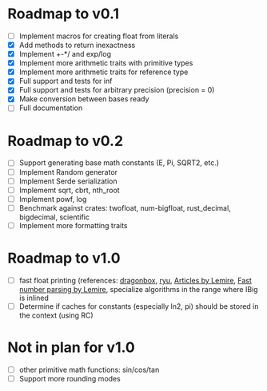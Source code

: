 # Roadmap to v0.1
- [ ] Implement macros for creating float from literals
- [x] Add methods to return inexactness
- [x] Implement +-*/ and exp/log
- [x] Implement more arithmetic traits with primitive types
- [x] Implement more arithmetic traits for reference type
- [x] Full support and tests for inf
- [x] Full support and tests for arbitrary precision (precision = 0)
- [x] Make conversion between bases ready
- [ ] Full documentation

# Roadmap to v0.2
- [ ] Support generating base math constants (E, Pi, SQRT2, etc.)
- [ ] Implement Random generator
- [ ] Implement Serde serialization
- [ ] Implememt sqrt, cbrt, nth_root
- [ ] Implement powf, log
- [ ] Benchmark against crates: twofloat, num-bigfloat, rust_decimal, bigdecimal, scientific
- [ ] Implement more formatting traits

# Roadmap to v1.0
- [ ] fast float printing (references: [dragonbox](https://github.com/jk-jeon/dragonbox), [ryu](https://lib.rs/crates/ryu-js), [Articles by Lemire](https://arxiv.org/search/cs?searchtype=author&query=Lemire%2C+D), [Fast number parsing by Lemire](https://arxiv.org/pdf/2101.11408.pdf), specialize algorithms in the range where IBig is inlined
- [ ] Determine if caches for constants (especially ln2, pi) should be stored in the context (using RC)

# Not in plan for v1.0
- [ ] other primitive math functions: sin/cos/tan
- [ ] Support more rounding modes
